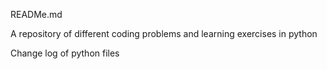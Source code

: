 READMe.md

A repository of different coding problems and learning exercises in python

Change log of python files

